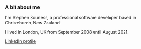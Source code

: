 ### A bit about me

I'm Stephen Souness, a professional software developer based in Christchurch, New Zealand.

I lived in London, UK from September 2008 until August 2021.

[LinkedIn profile]: https://www.linkedin.com/in/stephensouness/
[LinkedIn profile]

<!--
**Sounie/Sounie** is a ✨ _special_ ✨ repository because its `README.md` (this file) appears on your GitHub profile.

Here are some ideas to get you started:

- 🔭 I’m currently working on ...
- 🌱 I’m currently learning ...
- 👯 I’m looking to collaborate on ...
- 🤔 I’m looking for help with ...
- 💬 Ask me about ...
- 📫 How to reach me: ...
- 😄 Pronouns: ...
- ⚡ Fun fact: ...
-->
